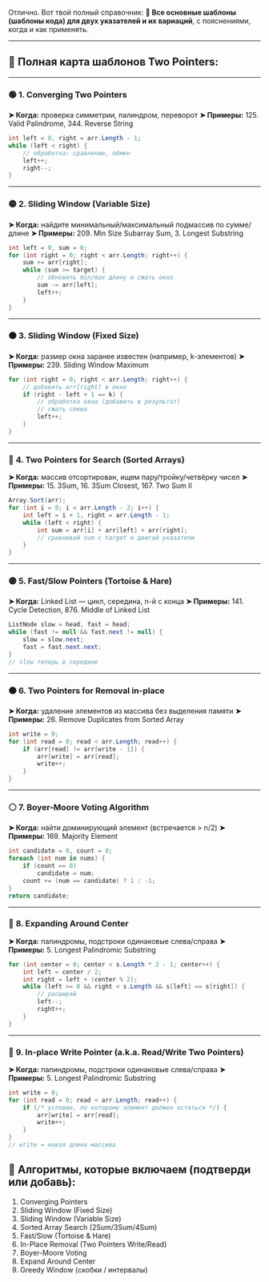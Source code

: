 Отлично. Вот твой полный справочник:
**📘 Все основные шаблоны (шаблоны кода) для двух указателей и их вариаций**, с пояснениями, когда и как применять.

---

## 🧭 Полная карта шаблонов Two Pointers:

---

### 🟢 **1. Converging Two Pointers**

**➤ Когда:** проверка симметрии, палиндром, переворот
**➤ Примеры:** 125. Valid Palindrome, 344. Reverse String

```csharp
int left = 0, right = arr.Length - 1;
while (left < right) {
    // обработка: сравнение, обмен
    left++;
    right--;
}
```

---

### 🟡 **2. Sliding Window (Variable Size)**

**➤ Когда:** найдите минимальный/максимальный подмассив по сумме/длине
**➤ Примеры:** 209. Min Size Subarray Sum, 3. Longest Substring

```csharp
int left = 0, sum = 0;
for (int right = 0; right < arr.Length; right++) {
    sum += arr[right];
    while (sum >= target) {
        // обновить min/max длину и сжать окно
        sum -= arr[left];
        left++;
    }
}
```

---

### 🟠 **3. Sliding Window (Fixed Size)**

**➤ Когда:** размер окна заранее известен (например, k-элементов)
**➤ Примеры:** 239. Sliding Window Maximum

```csharp
for (int right = 0; right < arr.Length; right++) {
    // добавить arr[right] в окно
    if (right - left + 1 == k) {
        // обработка окна (добавить в результат)
        // сжать слева
        left++;
    }
}
```

---

### 🔴 **4. Two Pointers for Search (Sorted Arrays)**

**➤ Когда:** массив отсортирован, ищем пару/тройку/четвёрку чисел
**➤ Примеры:** 15. 3Sum, 16. 3Sum Closest, 167. Two Sum II

```csharp
Array.Sort(arr);
for (int i = 0; i < arr.Length - 2; i++) {
    int left = i + 1, right = arr.Length - 1;
    while (left < right) {
        int sum = arr[i] + arr[left] + arr[right];
        // сравнивай sum с target и двигай указатели
    }
}
```

---

### 🟣 **5. Fast/Slow Pointers (Tortoise & Hare)**

**➤ Когда:** Linked List — цикл, середина, n-й с конца
**➤ Примеры:** 141. Cycle Detection, 876. Middle of Linked List

```csharp
ListNode slow = head, fast = head;
while (fast != null && fast.next != null) {
    slow = slow.next;
    fast = fast.next.next;
}
// slow теперь в середине
```

---

### 🟤 **6. Two Pointers for Removal in-place**

**➤ Когда:** удаление элементов из массива без выделения памяти
**➤ Примеры:** 26. Remove Duplicates from Sorted Array

```csharp
int write = 0;
for (int read = 0; read < arr.Length; read++) {
    if (arr[read] != arr[write - 1]) {
        arr[write] = arr[read];
        write++;
    }
}
```

---

### ⚪ **7. Boyer-Moore Voting Algorithm**

**➤ Когда:** найти доминирующий элемент (встречается > n/2)
**➤ Примеры:** 169. Majority Element

```csharp
int candidate = 0, count = 0;
foreach (int num in nums) {
    if (count == 0)
        candidate = num;
    count += (num == candidate) ? 1 : -1;
}
return candidate;
```

---

### 🔘 **8. Expanding Around Center**

**➤ Когда:** палиндромы, подстроки одинаковые слева/справа
**➤ Примеры:** 5. Longest Palindromic Substring

```csharp
for (int center = 0; center < s.Length * 2 - 1; center++) {
    int left = center / 2;
    int right = left + (center % 2);
    while (left >= 0 && right < s.Length && s[left] == s[right]) {
        // расширяй
        left--;
        right++;
    }
}
```

---
### 🔘 **9. In-place Write Pointer (a.k.a. Read/Write Two Pointers)**

**➤ Когда:** палиндромы, подстроки одинаковые слева/справа
**➤ Примеры:** 5. Longest Palindromic Substring
```csharp
int write = 0;
for (int read = 0; read < arr.Length; read++) {
    if (/* условие, по которому элемент должен остаться */) {
        arr[write] = arr[read];
        write++;
    }
}
// write = новая длина массива
```

## 📝 Алгоритмы, которые включаем (подтверди или добавь):

1. Converging Pointers
2. Sliding Window (Fixed Size)
3. Sliding Window (Variable Size)
4. Sorted Array Search (2Sum/3Sum/4Sum)
5. Fast/Slow (Tortoise & Hare)
6. In-Place Removal (Two Pointers Write/Read)
7. Boyer-Moore Voting
8. Expand Around Center
9. Greedy Window (скобки / интервалы)




